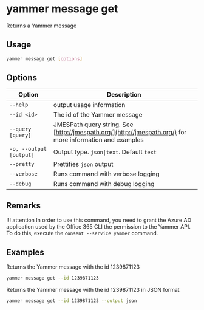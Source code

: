 # yammer message get

Returns a Yammer message

## Usage

```sh
yammer message get [options]
```

## Options

Option|Description
------|-----------
`--help`|output usage information
`--id <id>`|The id of the Yammer message
`--query [query]`|JMESPath query string. See [http://jmespath.org/](http://jmespath.org/) for more information and examples
`-o, --output [output]`|Output type. `json\|text`. Default `text`
`--pretty`|Prettifies `json` output
`--verbose`|Runs command with verbose logging
`--debug`|Runs command with debug logging

## Remarks

!!! attention
    In order to use this command, you need to grant the Azure AD application used by the Office 365 CLI the permission to the Yammer API. To do this, execute the `consent --service yammer` command.

## Examples

Returns the Yammer message with the id 1239871123

```sh
yammer message get --id 1239871123
```

Returns the Yammer message with the id 1239871123 in JSON format

```sh
yammer message get --id 1239871123 --output json
```
